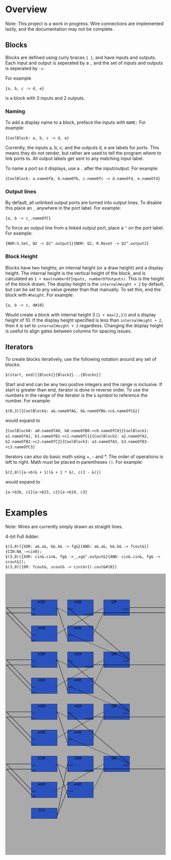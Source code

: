 # Overview
Note: This project is a work in progress. Wire connections are implemented lazily, and the documentation may not be complete.

## Blocks

Blocks are defined using curly braces `{ }`, and have inputs and outputs.
Each input and output is seperated by a `,` and the set of inputs and outputs is
seperated by `->`.

For example

`{a, b, c -> d, e}`

is a block with 3 inputs and 2 outputs.

### Naming

To add a display name to a block, preface the inputs with `NAME:` For example:

`{CoolBlock: a, b, c -> d, e}`

Currently, the inputs a, b, c; and the outputs d, e are labels for ports.
This means they do not render, but rather are used to tell the program where to link ports to.
All output labels get sent to any matching input label.

To name a port so it displays, use a `.` after the input/output. For example:

`{CoolBlock: a.nameOfA, b.nameOfb, c.nameOfc -> d.nameOfd, e.nameOfd}`


### Output lines

By default, all unlinked output ports are turned into output lines.
To disable this place an `_` anywhere in the port label. For example:

`{a, b -> c_.nameOfC}`

To force an output line from a linked output port, place a `^` on the port label. For example:

`{NOR:S.Set, Q2 -> Q1^.output1}{NOR: Q1, R.Reset -> Q2^.output2}`


### Block Height

Blocks have two heights; an internal height (or a draw height) and a display height.
The internal height is the vertical height of the block, and is calculated as
`1 + max(numberOfInputs, numberOfOutputs)`.
This is the height of the block drawn.
The display height is the `internalHeight + 2` by default, but can be set to any value greater than that manually.
To set this, end the block with `#height`. For example:

`{a, b -> c, d#10}`

Would create a block with internal height 3 (`1 + max(2,2)`) and a display height of 10.
If the display height specified is less than `internalHeight + 2`, then it is set to `internalHeight + 2` regardless.
Changing the display height is useful to align gates between columns for spacing issues.

## Iterators

To create blocks iteratively, use the following notation around any set of blocks:

`$(start, end)[{Block1}{Block2}...{Blockn}]`

Start and end can be any two postive integers and the range is inclusive.
If start is greater than end, iterator is done in reverse order.
To use the numbers in the range of the iterator is the `&` symbol to reference the number.
For example:

`$(0,3)[{CoolBlock&: a&.nameOfA&, b&.nameOfB&->c&.nameOfC&}]`

would expand to

`{CoolBlock0: a0.nameOfA0, b0.nameOfB0->c0.nameOfC0}{CoolBlock1: a1.nameOfA1, b1.nameOfB1->c1.nameOfC1}{CoolBlock2: a2.nameOfA2, b2.nameOfB2->c2.nameOfC2}{CoolBlock3: a3.nameOfA3, b3.nameOfB3->c3.nameOfC3}`

Iterators can also do basic math using +, - and *. The order of operations is left to right. Math must be placed in parentheses `()`. For example:

`$(2,0)[{a->b(& + 1)(& + 1 * &), c(3 - &)}]`

would expand to

`{a->b36, c1}{a->b23, c2}{a->b10, c3}`



# Examples

Note: Wires are currently simply drawn as straight lines.

4-bit Full Adder:

```
$(3,0)[{XOR: a&.a&, b&.b& -> fg&}{AND: a&.a&, b&.b& -> fcout&}]{CIN:NA_->cin0};
$(3,0)[{XOR: cin&.cin&, fg& ->_,sg&^.output&}{AND: cin&.cin&, fg& -> scout&}];
$(3,0)[{OR: fcout&, scout& -> cin(&+1).cout&#10}]
```

![](images/sampleImage1.PNG)

